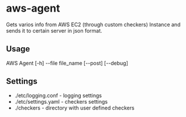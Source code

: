# aws-agent

Gets varios info from AWS EC2 (through custom checkers) Instance and sends it to certain server in json format.

## Usage
AWS Agent [-h] --file file_name [--post] [--debug]

## Settings 
- ./etc/logging.conf - logging settings
- ./etc/settings.yaml - checkers settings
- ./checkers - directory with user defined checkers
